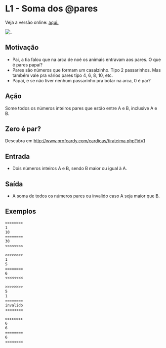 # L1 - Soma dos @pares

Veja a versão online: [aqui.](https://github.com/qxcodefup/arcade/blob/master/base/pares/Readme.md)

![_](https://raw.githubusercontent.com/qxcodefup/arcade/master/base/pares/cover.jpg)

## Motivação

* Pai, a tia falou que na arca de noé os animais entravam aos pares. O que é pares papai?
* Pares são números que formam um casalzinho. Tipo 2 passarinhos. Mas também vale pra vários pares tipo 4, 6, 8, 10, etc.
* Papai, e se não tiver nenhum passarinho pra botar na arca, 0 é par?

## Ação

Some todos os números inteiros pares que estão entre A e B, inclusive A e B.

## Zero é par?

Descubra em http://www.profcardy.com/cardicas/tirateima.php?id=1

## Entrada

* Dois números inteiros A e B, sendo B maior ou igual à A.

## Saída

* A soma de todos os números pares ou invalido caso A seja maior que B.

## Exemplos
``` txt
>>>>>>>>
1
10
========
30
<<<<<<<<

>>>>>>>>
1
5
========
6
<<<<<<<<

>>>>>>>>
5
1
========
invalido
<<<<<<<<

>>>>>>>>
6
6
========
6
<<<<<<<<
```

